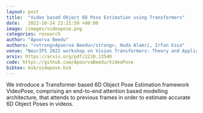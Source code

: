 ```yaml
---
layout: post
title:  "Video based Object 6D Pose Estimation using Transformers"
date:   2022-10-24 22:21:59 +00:00
image: /images/videopose.png
categories: research
author: "Apoorva Beedu"
authors: "<strong>Apoorva Beedu</strong>, Huda Alamri, Irfan Essa"
venue: "NeurIPS 2022 workshop on Vision Transformers: Theory and Applications"
arxiv: https://arxiv.org/pdf/2210.13540
code: https://github.com/ApoorvaBeedu/VideoPose
bibtex: bib/videpose.bib
---
```

We introduce a Transformer based 6D Object Pose Estimation framework VideoPose, comprising an end-to-end attention based modelling architecture, that attends to previous frames in order to estimate accurate 6D Object Poses in videos. 